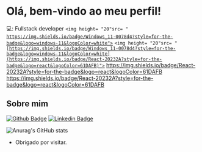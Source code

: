 # Olá, bem-vindo ao meu perfil!

💻: Fullstack developer
 <code><img height= "20"src= "	https://img.shields.io/badge/Windows_11-0078d4?style=for-the-badge&logo=windows-11&logoColor=white"></code>
 <code><img height= "20"src= "	[https://img.shields.io/badge/Windows_11-0078d4?style=for-the-badge&logo=windows-11&logoColor=white](https://img.shields.io/badge/React-20232A?style=for-the-badge&logo=react&logoColor=61DAFB)"></code>
https://img.shields.io/badge/React-20232A?style=for-the-badge&logo=react&logoColor=61DAFB
https://img.shields.io/badge/React-20232A?style=for-the-badge&logo=react&logoColor=61DAFB
## Sobre mim

[![Github Badge](https://img.shields.io/badge/-Github-000?style=flat-square&logo=Github&logoColor=white&link=https://github.com/RamosWill)](https://github.com/RamosWill) [![Linkedin Badge](https://img.shields.io/badge/-LinkedIn-blue?style=flat-square&logo=Linkedin&logoColor=white&link=https://www.linkedin.com/in/william-ramos-de-caldas-570069265/)](https://www.linkedin.com/in/william-ramos-de-caldas-570069265/)

![Anurag's GitHub stats](https://github-readme-stats.vercel.app/api?username=RamosWill&show_icons=true&theme=transparent)

- Obrigado por visitar.
